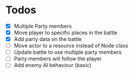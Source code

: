 # Todos

- [x] Multiple Party members
- [x] Move player to specific places in the battle
- [x] Add party data on the battle
- [ ] Move actor to a resource instead of Node class
- [ ] Update battle to use multiple party members 
- [ ] Party members will follow the player
- [ ] Add enemy AI behaviour (basic)
